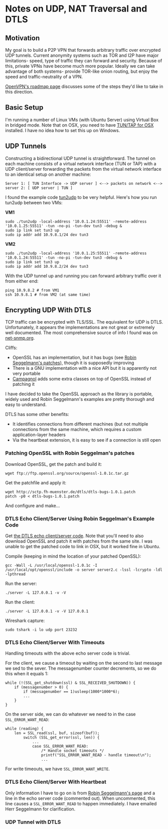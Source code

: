 # Notes on UDP, NAT Traversal and DTLS

## Motivation

My goal is to build a P2P VPN that forwards arbitrary traffic over encrypted UDP tunnels. Current anonymity systems such as TOR and I2P have major limitations- speed, type of traffic they can forward and security. Because of this, private VPNs have become much more popular. Ideally we can take advantage of both systems- provide TOR-like onion routing, but enjoy the speed and traffic-neutrality of a VPN.

[OpenVPN's roadmap page](http://community.openvpn.net/openvpn/wiki/RoadMap) discusses some of the steps they'd like to take in this direction.

## Basic Setup

I'm running a number of Linux VMs (with Ubuntu Server) using Virtual Box in bridged mode. Note that on OSX, you need to have [TUN/TAP for OSX](http://tuntaposx.sourceforge.net/) installed. I have no idea how to set this up on Windows.

## UDP Tunnels

Constructing a bidirectional UDP tunnel is straightforward. The tunnel on each machine consists of a virtual network interface (TUN or TAP) with a UDP client/server forwarding the packets from the virtual network interface to an identical setup on another machine:

`Server 1: [ TUN Interface -> UDP server ] <--> packets on network <--> server 2: [ UDP server | TUN ]`

I found the example code [tun2udp](https://github.com/TOGoS/TUN2UDP) to be very helpful. Here's how you run tun2udp between two VMs:

**VM1**

    sudo ./tun2udp -local-address '10.0.1.24:55511' -remote-address '10.0.1.25:55511' -tun -no-pi -tun-dev tun3 -debug &
    sudo ip link set tun3 up
    sudo ip addr add 10.9.8.1/24 dev tun3

**VM2**

    sudo ./tun2udp -local-address '10.0.1.25:55511' -remote-address '10.0.1.24:55511' -tun -no-pi -tun-dev tun3 -debug &
    sudo ip link set tun3 up
    sudo ip addr add 10.9.8.2/24 dev tun3

With the UDP tunnel up and running you can forward arbitrary traffic over it from either end:

    ping 10.9.8.2 # from VM1
    ssh 10.9.8.1 # from VM2 (at same time)

## Encrypting UDP With DTLS

TCP traffic can be encrypted with TLS/SSL. The equivalent for UDP is DTLS. Unfortunately, it appears the implementations are not great or extremely well documented. The most comprehensive source of info I found was  on [net-snmp.org](http://www.net-snmp.org/wiki/index.php/DTLS_Implementation_Notes).

Cliffs:

* OpenSSL has an implementation, but it has bugs (see [Robin Seggelmann's patches](http://sctp.fh-muenster.de/)), though it is supposedly improving
* There is a GNU implementation with a nice API but it is apparently not very portable
* [Campagnol](http://campagnol.sourceforge.net/) adds some extra classes on top of OpenSSL instead of patching it

I have decided to take the OpenSSL approach as the library is portable, widely used and Robin Seggelmann's examples are pretty thorough and easy to understand.

DTLS has some other benefits:

* It identifies connections from different machines (but not multiple connections from the same machine, which requires a custom application-layer headers
* Via the heartbeat extension, it is easy to see if a connection is still open

### Patching OpenSSL with Robin Seggelman's patches

Download OpenSSL, get the patch and build it:

    wget ftp://ftp.openssl.org/source/openssl-1.0.1c.tar.gz

Get the patchfile and apply it:

    wget http://sctp.fh-muenster.de/dtls/dtls-bugs-1.0.1.patch
    patch -p0 < dtls-bugs-1.0.1.patch
    
And configure and make...

### DTLS Echo Client/Server Using Robin Seggelman's Example Code

Get [the DTLS echo client/server code](http://sctp.fh-muenster.de/dtls-samples.html). Note that you'll need to also download OpenSSL and patch it with patches from the same site. I was unable to get the patched code to link in OSX, but it worked fine in Ubuntu.

Compile (keeping in mind the location of your patched OpenSSL):

`gcc -Wall -L /usr/local/openssl-1.0.1c -I /usr/local/opt/openssl/include -o server server2.c -lssl -lcrypto -ldl -lpthread`

Run the server:

`./server -L 127.0.0.1 -v -V`

Run the client:

`./server -L 127.0.0.1 -v -V 127.0.0.1`

Wireshark capture:

`sudo tshark -i lo udp port 23232`

### DTLS Echo Client/Server With Timeouts

Handling timeouts with the above echo server code is trivial.

For the client, we cause a timeout by waiting on the second to last message we sed to the sever. The messagenumber counter decrements, so we do this when it equals 1:

    while (!(SSL_get_shutdown(ssl) & SSL_RECEIVED_SHUTDOWN)) {
        if (messagenumber > 0) {
            if (messagenumber == 1)usleep(1000*1000*6);
            ...
        }
    }

On the server side, we can do whatever we need to in the case `SSL_ERROR_WANT_READ`:

    while (reading) {
        len = SSL_read(ssl, buf, sizeof(buf));
            switch (SSL_get_error(ssl, len)) {
                ...
                case SSL_ERROR_WANT_READ:
                    /* Handle socket timeouts */
                    printf("SSL_ERROR_WANT_READ - handle timeout\n");
                    ...

For write timeouts, we have `SSL_ERROR_WANT_WRITE`.

### DTLS Echo Client/Server With Heartbeat

Only information I have to go on is from [Robin Seggelmann's page](http://sctp.fh-muenster.de/DTLS.pdf) and a line in the echo server code (commented out). When uncommented, this line causes a `SSL_ERROR_WANT_READ` to happen immediately. I have emailed Herr Seggelmann for clarification.

### UDP Tunnel with DTLS




